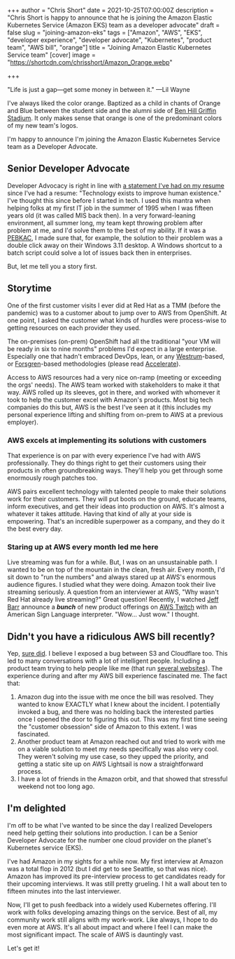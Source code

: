 +++
author = "Chris Short"
date = 2021-10-25T07:00:00Z
description = "Chris Short is happy to announce that he is joining the Amazon Elastic Kubernetes Service (Amazon EKS) team as a developer advocate"
draft = false
slug = "joining-amazon-eks"
tags = ["Amazon", "AWS", "EKS", "developer experience", "developer advocate", "Kubernetes", "product team", "AWS bill", "orange"]
title = "Joining Amazon Elastic Kubernetes Service team"
[cover]
image = "https://shortcdn.com/chrisshort/Amazon_Orange.webp"

+++

"Life is just a gap—get some money in between it." —Lil Wayne

I've always liked the color orange. Baptized as a child in chants of Orange and Blue between the student side and the alumni side of [Ben Hill Griffin Stadium](https://en.wikipedia.org/wiki/Ben_Hill_Griffin_Stadium). It only makes sense that orange is one of the predominant colors of my new team's logos.

I'm happy to announce I'm joining the Amazon Elastic Kubernetes Service team as a Developer Advocate.

## Senior Developer Advocate

Developer Advocacy is right in line with [a statement I've had on my resume](/resume/) since I've had a resume: "Technology exists to improve human existence." I've thought this since before I started in tech. I used this mantra when helping folks at my first IT job in the summer of 1995 when I was fifteen years old (it was called MIS back then). In a very forward-leaning environment, all summer long, my team kept throwing problem after problem at me, and I'd solve them to the best of my ability. If it was a [PEBKAC](https://www.computerhope.com/jargon/p/pebkac.htm), I made sure that, for example, the solution to their problem was a double click away on their Windows 3.11 desktop. A Windows shortcut to a batch script could solve a lot of issues back then in enterprises.

But, let me tell you a story first.

## Storytime

One of the first customer visits I ever did at Red Hat as a TMM (before the pandemic) was to a customer about to jump over to AWS from OpenShift. At one point, I asked the customer what kinds of hurdles were process-wise to getting resources on each provider they used.

The on-premises (on-prem) OpenShift had all the traditional "your VM will be ready in six to nine months" problems I'd expect in a large enterprise. Especially one that hadn't embraced DevOps, lean, or any [Westrum](https://itrevolution.com/westrums-organizational-model-in-tech-orgs/)-based, or [Forsgren](https://nicolefv.com/)-based methodologies (please read [Accelerate](https://amzn.to/2LQSZ3D)).

Access to AWS resources had a very nice on-ramp (meeting or exceeding the orgs' needs). The AWS team worked with stakeholders to make it that way. AWS rolled up its sleeves, got in there, and worked with whomever it took to help the customer excel with Amazon's products. Most big tech companies do this but, AWS is the best I've seen at it (this includes my personal experience lifting and shifting from on-prem to AWS at a previous employer).

### AWS excels at implementing its solutions with customers

That experience is on par with every experience I've had with AWS professionally. They do things right to get their customers using their products in often groundbreaking ways. They'll help you get through some enormously rough patches too.

AWS pairs excellent technology with talented people to make their solutions work for their customers. They will put boots on the ground, educate teams, inform executives, and get their ideas into production on AWS. It's almost a whatever it takes attitude. Having that kind of ally at your side is empowering. That's an incredible superpower as a company, and they do it the best every day.

### Staring up at AWS every month led me here

Live streaming was fun for a while. But, I was on an unsustainable path. I wanted to be on top of the mountain in the clean, fresh air. Every month, I'd sit down to "run the numbers" and always stared up at AWS's enormous audience figures. I studied what they were doing. Amazon took their live streaming seriously. A question from an interviewer at AWS, "Why wasn't Red Hat already live streaming?" Great question! Recently, I watched [Jeff Barr](https://twitter.com/jeffbarr) announce a ***bunch*** of new product offerings on [AWS Twitch](https://twitch.tv/aws) with an American Sign Language interpreter. "Wow... Just wow." I thought.

## Didn't you have a ridiculous AWS bill recently?

Yep, [sure did](/the-aws-bill-heard-around-the-world/). I believe I exposed a bug between S3 and Cloudflare too. This led to many conversations with a lot of intelligent people. Including a product team trying to help people like me (that run [several websites](/projects/)). The experience during and after my AWS bill experience fascinated me. The fact that:

1. Amazon dug into the issue with me once the bill was resolved. They wanted to know EXACTLY what I knew about the incident. I potentially invoked a bug, and there was no holding back the interested parties once I opened the door to figuring this out. This was my first time seeing the "customer obsession" side of Amazon to this extent. I was fascinated.
1. Another product team at Amazon reached out and tried to work with me on a viable solution to meet my needs specifically was also very cool. They weren't solving my use case, so they upped the priority, and getting a static site up on AWS Lightsail is now a straightforward process.
1. I have a lot of friends in the Amazon orbit, and that showed that stressful weekend not too long ago.

## I'm delighted

I'm off to be what I've wanted to be since the day I realized Developers need help getting their solutions into production. I can be a Senior Developer Advocate for the number one cloud provider on the planet's Kubernetes service (EKS).

I've had Amazon in my sights for a while now. My first interview at Amazon was a total flop in 2012 (but I did get to see Seattle, so that was nice). Amazon has improved its pre-interview process to get candidates ready for their upcoming interviews. It was still pretty grueling. I hit a wall about ten to fifteen minutes into the last interviewer.

Now, I'll get to push feedback into a widely used Kubernetes offering. I'll work with folks developing amazing things on the service. Best of all, my community work still aligns with my work-work. Like always, I hope to do even more at AWS. It's all about impact and where I feel I can make the most significant impact. The scale of AWS is dauntingly vast.

Let's get it!
